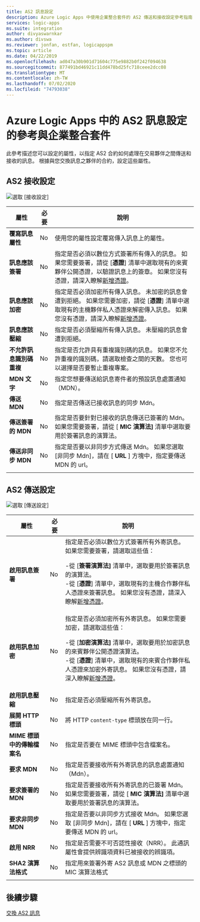 ```yaml
---
title: AS2 訊息設定
description: Azure Logic Apps 中使用企業整合套件的 AS2 傳送和接收設定參考指南
services: logic-apps
ms.suite: integration
author: divyaswarnkar
ms.author: divswa
ms.reviewer: jonfan, estfan, logicappspm
ms.topic: article
ms.date: 04/22/2019
ms.openlocfilehash: ad047a30b901d71604c775e9882b0f242f094638
ms.sourcegitcommit: 877491bd46921c11dd478bd25fc718ceee2dcc08
ms.translationtype: MT
ms.contentlocale: zh-TW
ms.lasthandoff: 07/02/2020
ms.locfileid: "74793038"
---
```

# <a name="reference-for-as2-message-settings-in-azure-logic-apps-with-enterprise-integration-pack"></a>Azure Logic Apps 中的 AS2 訊息設定的參考與企業整合套件

此參考描述您可以設定的屬性，以指定 AS2 合約如何處理在交易夥伴之間傳送和接收的訊息。 根據與您交換訊息之夥伴的合約，設定這些屬性。

<a name="AS2-incoming-messages"></a>

## <a name="as2-receive-settings"></a>AS2 接收設定

![選取 [接收設定]](./media/logic-apps-enterprise-integration-as2-message-settings/receive-settings.png)

| 屬性 | 必要 | 說明 |
|----------|----------|-------------|
| **覆寫訊息屬性** | No | 使用您的屬性設定覆寫傳入訊息上的屬性。 |
| **訊息應該簽署** | No | 指定是否必須以數位方式簽署所有傳入的訊息。 如果您需要簽署，請從 [**憑證**] 清單中選取現有的來賓夥伴公開憑證，以驗證訊息上的簽章。 如果您沒有憑證，請深入瞭解[新增憑證](../logic-apps/logic-apps-enterprise-integration-certificates.md)。 |
| **訊息應該加密** | No | 指定是否必須加密所有傳入訊息。 未加密的訊息會遭到拒絕。 如果您需要加密，請從 [**憑證**] 清單中選取現有的主機夥伴私人憑證來解密傳入訊息。 如果您沒有憑證，請深入瞭解[新增憑證](../logic-apps/logic-apps-enterprise-integration-certificates.md)。 |
| **訊息應該壓縮** | No | 指定是否必須壓縮所有傳入訊息。 未壓縮的訊息會遭到拒絕。 |
| **不允許訊息識別碼重複** | No | 指定是否允許具有重複識別碼的訊息。 如果您不允許重複的識別碼，請選取檢查之間的天數。 您也可以選擇是否要暫止重複專案。 |
| **MDN 文字** | No | 指定您想要傳送給訊息寄件者的預設訊息處置通知（MDN）。 |
| **傳送 MDN** | No | 指定是否傳送已接收訊息的同步 Mdn。  |
| **傳送簽署的 MDN** | No | 指定是否要針對已接收的訊息傳送已簽署的 Mdn。 如果您需要簽署，請從 [ **MIC 演算法]** 清單中選取要用於簽署訊息的演算法。 |
| **傳送非同步 MDN** | No | 指定是否要以非同步方式傳送 Mdn。 如果您選取 [非同步 Mdn]，請在 [ **URL** ] 方塊中，指定要傳送 MDN 的 url。 |
||||

<a name="AS2-outgoing-messages"></a>

## <a name="as2-send-settings"></a>AS2 傳送設定

![選取 [傳送設定]](./media/logic-apps-enterprise-integration-as2-message-settings/send-settings.png)

| 屬性 | 必要 | 說明 |
|----------|----------|-------------|
| **啟用訊息簽署** | No | 指定是否必須以數位方式簽署所有外寄訊息。 如果您需要簽署，請選取這些值： <p>-從 [**簽署演算法]** 清單中，選取要用於簽署訊息的演算法。 <br>-從 [**憑證**] 清單中，選取現有的主機合作夥伴私人憑證來簽署訊息。 如果您沒有憑證，請深入瞭解[新增憑證](../logic-apps/logic-apps-enterprise-integration-certificates.md)。 |
| **啟用訊息加密** | No | 指定是否必須加密所有外寄訊息。 如果您需要加密，請選取這些值： <p>-從 [**加密演算法]** 清單中，選取要用於加密訊息的來賓夥伴公開憑證演算法。 <br>-從 [**憑證**] 清單中，選取現有的來賓合作夥伴私人憑證來加密外寄訊息。 如果您沒有憑證，請深入瞭解[新增憑證](../logic-apps/logic-apps-enterprise-integration-certificates.md)。 |
| **啟用訊息壓縮** | No | 指定是否必須壓縮所有外寄訊息。 |
| **展開 HTTP 標頭** | No | 將 HTTP `content-type` 標頭放在同一行。 |
| **MIME 標頭中的傳輸檔案名** | No | 指定是否要在 MIME 標頭中包含檔案名。 |
| **要求 MDN** | No | 指定是否要接收所有外寄訊息的訊息處置通知（Mdn）。 |
| **要求簽署的 MDN** | No | 指定是否要接收所有外寄訊息的已簽署 Mdn。 如果您需要簽署，請從 [ **MIC 演算法]** 清單中選取要用於簽署訊息的演算法。 |
| **要求非同步 MDN** | No | 指定是否要以非同步方式接收 Mdn。 如果您選取 [非同步 Mdn]，請在 [ **URL** ] 方塊中，指定要傳送 MDN 的 url。 |
| **啟用 NRR** | No | 指定是否需要不可否認性接收（NRR）。 此通訊屬性會提供辨識項資料已被接收的辨識項。 |
| **SHA2 演算法格式** | No | 指定用來簽署外寄 AS2 訊息或 MDN 之標頭的 MIC 演算法格式 |
||||

## <a name="next-steps"></a>後續步驟

[交換 AS2 訊息](../logic-apps/logic-apps-enterprise-integration-as2.md)

